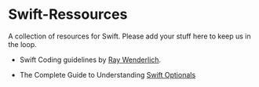 # Swift-Ressources
A collection of resources for Swift. Please add your stuff here to keep us in the loop.

- Swift Coding guidelines by [Ray Wenderlich](https://github.com/raywenderlich/swift-style-guide").

- The Complete Guide to Understanding [Swift Optionals](https://github.groupondev.com/etampe/Swift-Ressources/blob/master/PDF/The-Complete-Guide-to-Understanding-Swift-Optionals.pdf)
